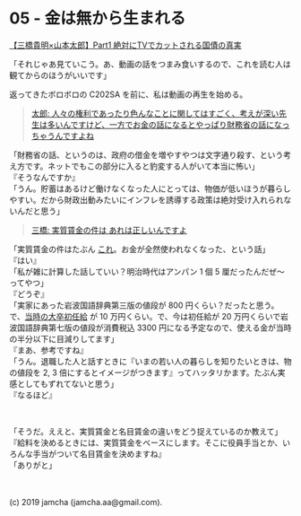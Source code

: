 

# 05 - 金は無から生まれる

[【三橋貴明×山本太郎】Part1 絶対にTVでカットされる国債の真実](https://www.youtube.com/watch?v=ynVn-3tLhj4)

「それじゃあ見ていこう。あ、動画の話をつまみ食いするので、これを読む人は観てからのほうがいいです」

返ってきたボロボロの C202SA を前に、私は動画の再生を始める。

> [太郎: 人々の権利であったり色んなことに関してはすごく、考えが深い先生は多いんですけど、一方でお金の話になるとやっぱり財務省の話になっちゃうんですよね](https://youtu.be/ynVn-3tLhj4?t=98)

「財務省の話、というのは、政府の借金を増やすやつは文字通り殺す、という考え方です。ネットでもこの部分に入ると豹変する人がいて本当に怖い」  
『そうなんですか』  
「うん。貯蓄はあるけど働けなくなった人にとっては、物価が低いほうが暮らしやすい。だから財政出動みたいにインフレを誘導する政策は絶対受け入れられないんだと思う」

> [三橋: 実質賃金の件は あれは正しいんですよ](https://youtu.be/ynVn-3tLhj4?t=130)

「実質賃金の件はたぶん [これ](https://twitter.com/junpeiakashi/status/1093526114130059268)。お金が全然使われなくなった、という話」  
『はい』  
「私が雑に計算した話していい？明治時代はアンパン 1 個 5 厘だったんだぜ〜ってやつ」  
『どうぞ』  
「実家にあった岩波国語辞典第三版の値段が 800 円くらい？だったと思う。で、[当時の大卒初任給](https://www.jil.go.jp/kokunai/statistics/timeseries/html/g0404.html) が 10 万円くらい。で、今は初任給が 20 万円くらいで岩波国語辞典第七版の値段が消費税込 3300 円になる予定なので、使える金が当時の半分以下に目減りしてます」  
『まあ、参考ですね』  
「うん。退職した人と話すときに『いまの若い人の暮らしを知りたいときは、物の値段を 2, 3 倍にするとイメージがつきます』ってハッタリかます。たぶん実感としてもずれてないと思う」  
『なるほど』

<br>

「そうだ。ええと、実質賃金と名目賃金の違いをどう捉えているのか教えて」  
『給料を決めるときには、実質賃金をベースにします。そこに役員手当とか、いろんな手当がついて名目賃金を決めますね』  
「ありがと」



<br>
<br>
(c) 2019 jamcha (jamcha.aa@gmail.com).


